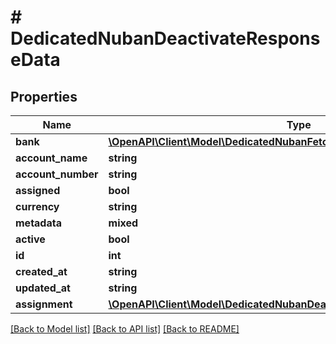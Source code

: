# # DedicatedNubanDeactivateResponseData

## Properties

Name | Type | Description | Notes
------------ | ------------- | ------------- | -------------
**bank** | [**\OpenAPI\Client\Model\DedicatedNubanFetchResponseDataBank**](DedicatedNubanFetchResponseDataBank.md) |  |
**account_name** | **string** |  |
**account_number** | **string** |  |
**assigned** | **bool** |  |
**currency** | **string** |  |
**metadata** | **mixed** |  |
**active** | **bool** |  |
**id** | **int** |  |
**created_at** | **string** |  |
**updated_at** | **string** |  |
**assignment** | [**\OpenAPI\Client\Model\DedicatedNubanDeactivateResponseDataAssignment**](DedicatedNubanDeactivateResponseDataAssignment.md) |  |

[[Back to Model list]](../../README.md#models) [[Back to API list]](../../README.md#endpoints) [[Back to README]](../../README.md)
